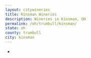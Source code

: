 ```yaml
---
layout: citywineries
title: Kinsman Wineries
description: Wineries in Kinsman, OH
permalink: /oh/trumbull/kinsman/
state: oh
county: trumbull
city: kinsman
---
```

-
